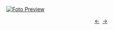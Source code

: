 [![Foto Preview](preview/n428.avif)](https://20essentials.github.io/project-000-428)

<div align="center" style="display: flex; justify-content: center;">
  <a  href="https://github.com/20essentials/project-000-427" target="_blank">&#8592;</a>
  &nbsp;&nbsp;
  <a  href="https://github.com/20essentials/project-000-429" target="_blank">&#8594;</a>
</div>
